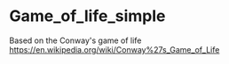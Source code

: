 # Game_of_life_simple
Based on the Conway's game of life  https://en.wikipedia.org/wiki/Conway%27s_Game_of_Life
